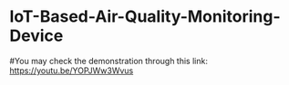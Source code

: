 # IoT-Based-Air-Quality-Monitoring-Device
#You may check the demonstration through this link: https://youtu.be/YOPJWw3Wvus

